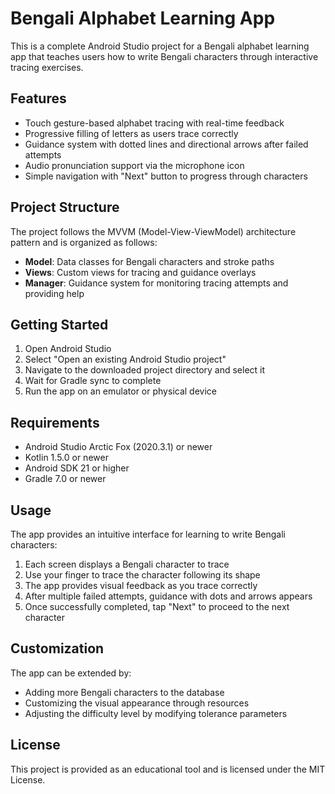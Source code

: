 # Bengali Alphabet Learning App

This is a complete Android Studio project for a Bengali alphabet learning app that teaches users how to write Bengali characters through interactive tracing exercises.

## Features

- Touch gesture-based alphabet tracing with real-time feedback
- Progressive filling of letters as users trace correctly
- Guidance system with dotted lines and directional arrows after failed attempts
- Audio pronunciation support via the microphone icon
- Simple navigation with "Next" button to progress through characters

## Project Structure

The project follows the MVVM (Model-View-ViewModel) architecture pattern and is organized as follows:

- **Model**: Data classes for Bengali characters and stroke paths
- **Views**: Custom views for tracing and guidance overlays
- **Manager**: Guidance system for monitoring tracing attempts and providing help

## Getting Started

1. Open Android Studio
2. Select "Open an existing Android Studio project"
3. Navigate to the downloaded project directory and select it
4. Wait for Gradle sync to complete
5. Run the app on an emulator or physical device

## Requirements

- Android Studio Arctic Fox (2020.3.1) or newer
- Kotlin 1.5.0 or newer
- Android SDK 21 or higher
- Gradle 7.0 or newer

## Usage

The app provides an intuitive interface for learning to write Bengali characters:

1. Each screen displays a Bengali character to trace
2. Use your finger to trace the character following its shape
3. The app provides visual feedback as you trace correctly
4. After multiple failed attempts, guidance with dots and arrows appears
5. Once successfully completed, tap "Next" to proceed to the next character

## Customization

The app can be extended by:

- Adding more Bengali characters to the database
- Customizing the visual appearance through resources
- Adjusting the difficulty level by modifying tolerance parameters

## License

This project is provided as an educational tool and is licensed under the MIT License.
